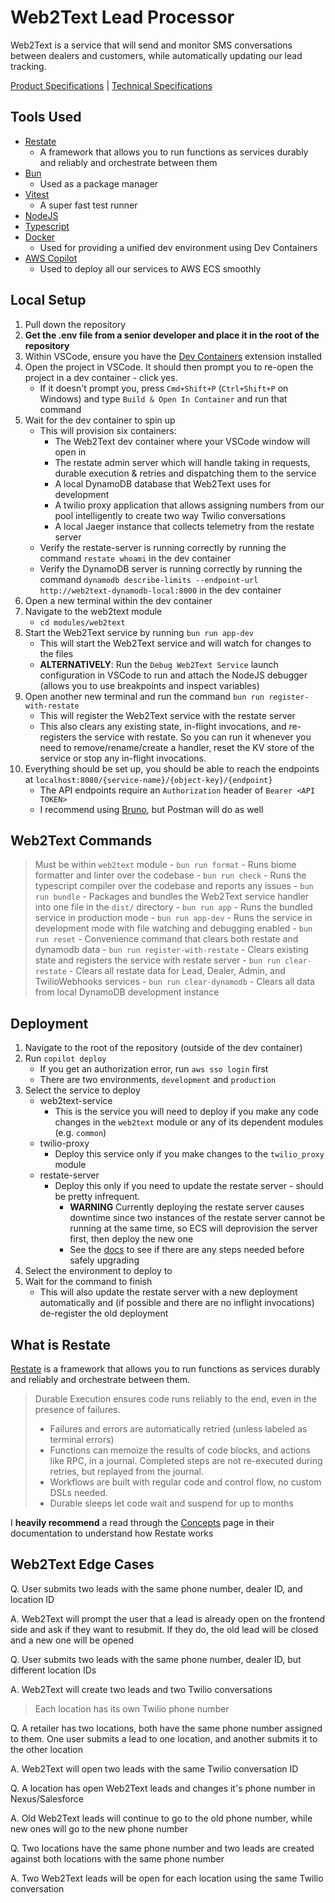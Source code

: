 # Web2Text Lead Processor

Web2Text is a service that will send and monitor SMS conversations between dealers and customers, while automatically updating our lead tracking.

[Product Specifications](https://broadlume.atlassian.net/wiki/spaces/PM/pages/1502773249/Web2Text+Podium+Replacement) | [Technical Specifications](https://broadlume.atlassian.net/wiki/spaces/ENG/pages/1546911745/Web2Text+Technical+Specification)

## Tools Used
- [Restate](https://restate.dev/)
    - A framework that allows you to run functions as services durably and reliably and orchestrate between them
- [Bun](https://bun.sh/)
    - Used as a package manager
- [Vitest](https://vitest.dev/)
    - A super fast test runner
- [NodeJS](https://nodejs.org/en)
- [Typescript](https://www.typescriptlang.org/)
- [Docker](https://www.docker.com/)
    - Used for providing a unified dev environment using Dev Containers
- [AWS Copilot](https://aws.github.io/copilot-cli/)
    - Used to deploy all our services to AWS ECS smoothly

## Local Setup

1. Pull down the repository
2. **Get the .env file from a senior developer and place it in the root of the repository**
3. Within VSCode, ensure you have the [Dev Containers](https://marketplace.visualstudio.com/items?itemName=ms-vscode-remote.remote-containers) extension installed
4. Open the project in VSCode. It should then prompt you to re-open the project in a dev container - click yes.
    - If it doesn't prompt you, press `Cmd+Shift+P` (`Ctrl+Shift+P` on Windows) and type `Build & Open In Container` and run that command
5. Wait for the dev container to spin up
    - This will provision six containers:
        - The Web2Text dev container where your VSCode window will open in
        - The restate admin server which will handle taking in requests, durable execution & retries and dispatching them to the service
        - A local DynamoDB database that Web2Text uses for development
        - A twilio proxy application that allows assigning numbers from our pool intelligently to create two way Twilio conversations
        - A local Jaeger instance that collects telemetry from the restate server
    - Verify the restate-server is running correctly by running the command `restate whoami` in the dev container
    - Verify the DynamoDB server is running correctly by running the command `dynamodb describe-limits --endpoint-url http://web2text-dynamodb-local:8000` in the dev container
6. Open a new terminal within the dev container
7. Navigate to the web2text module
    - `cd modules/web2text`
8. Start the Web2Text service by running `bun run app-dev`
    - This will start the Web2Text service and will watch for changes to the files
    - **ALTERNATIVELY**: Run the `Debug Web2Text Service` launch configuration in VSCode to run and attach the NodeJS debugger (allows you to use breakpoints and inspect variables)
7. Open another new terminal and run the command `bun run register-with-restate`
    - This will register the Web2Text service with the restate server
    - This also clears any existing state, in-flight invocations, and re-registers the service with restate. So you can run it whenever you need to remove/rename/create a handler, reset the KV store of the service or stop any in-flight invocations.
8. Everything should be set up, you should be able to reach the endpoints at `localhost:8080/{service-name}/{object-key}/{endpoint}`
    - The API endpoints require an `Authorization` header of `Bearer <API TOKEN>`
    - I recommend using [Bruno](https://www.usebruno.com/), but Postman will do as well

## Web2Text Commands
> Must be within `web2text` module
    - `bun run format`
        - Runs biome formatter and linter over the codebase
    - `bun run check`
        - Runs the typescript compiler over the codebase and reports any issues
    - `bun run bundle`
        - Packages and bundles the Web2Text service handler into one file in the `dist/` directory
    - `bun run app`
        - Runs the bundled service in production mode
    - `bun run app-dev`
        - Runs the service in development mode with file watching and debugging enabled
    - `bun run reset`
        - Convenience command that clears both restate and dynamodb data
    - `bun run register-with-restate`
        - Clears existing state and registers the service with restate server
    - `bun run clear-restate`
        - Clears all restate data for Lead, Dealer, Admin, and TwilioWebhooks services
    - `bun run clear-dynamodb`
        - Clears all data from local DynamoDB development instance

## Deployment

1. Navigate to the root of the repository (outside of the dev container)
2. Run `copilot deploy`
    - If you get an authorization error, run `aws sso login` first
    - There are two environments, `development` and `production`
3. Select the service to deploy
    - web2text-service
        - This is the service you will need to deploy if you make any code changes in the `web2text` module or any of its dependent modules (e.g. `common`)
    - twilio-proxy
        - Deploy this service only if you make changes to the `twilio_proxy` module
    - restate-server
        - Deploy this only if you need to update the restate server - should be pretty infrequent.
            - **WARNING** Currently deploying the restate server causes downtime since two instances of the restate server cannot be running at the same time, so ECS will deprovision the server first, then deploy the new one
            - See the [docs](https://docs.restate.dev/operate/upgrading/) to see if there are any steps needed before safely upgrading
4. Select the environment to deploy to
5. Wait for the command to finish
    - This will also update the restate server with a new deployment automatically and (if possible and there are no inflight invocations) de-register the old deployment

## What is Restate
[Restate](https://restate.dev/) is a framework that allows you to run functions as services durably and reliably and orchestrate between them.

> Durable Execution ensures code runs reliably to the end, even in the presence of failures.
> - Failures and errors are automatically retried (unless labeled as terminal errors)
> - Functions can memoize the results of code blocks, and actions like RPC, in a journal. Completed steps are not re-executed during retries, but replayed from the journal.
> - Workflows are built with regular code and control flow, no custom DSLs needed.
> - Durable sleeps let code wait and suspend for up to months

I **heavily recommend** a read through the [Concepts](https://docs.restate.dev/concepts/durable_building_blocks) page in their documentation to understand how Restate works

## Web2Text Edge Cases
Q. User submits two leads with the same phone number, dealer ID, and location ID

A. Web2Text will prompt the user that a lead is already open on the frontend side and ask if they want to resubmit.
If they do, the old lead will be closed and a new one will be opened

Q. User submits two leads with the same phone number, dealer ID, but different location IDs

A. Web2Text will create two leads and two Twilio conversations
> Each location has its own Twilio phone number

Q. A retailer has two locations, both have the same phone number assigned to them. One user submits a lead to one location, and another submits it to the other location

A. Web2Text will open two leads with the same Twilio conversation ID

Q. A location has open Web2Text leads and changes it's phone number in Nexus/Salesforce

A. Old Web2Text leads will continue to go to the old phone number, while new ones will go to the new phone number

Q. Two locations have the same phone number and two leads are created against both locations with the same phone number

A. Two Web2Text leads will be open for each location using the same Twilio conversation
